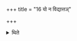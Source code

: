 +++
title = "16 यो न विद्यात्तञ्"

+++

<details><summary>थिते</summary>

16. Having conquered him who does not know they may put (in front of the horse having forcefully taken from him) the food (fodder) and drink. 
</details>
